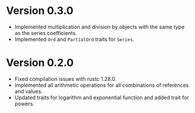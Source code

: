 # Version 0.3.0

- Implemented multiplication and division by objects with the same type
  as the series coefficients.
- Implemented `Ord` and `PartialOrd` traits for `Series`.

# Version 0.2.0

- Fixed compilation issues with rustc 1.28.0.
- Implemented all arithmetic operations for all combinations of
  references and values.
- Updated traits for logarithm and exponential function and added trait
  for powers.
